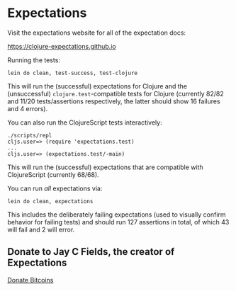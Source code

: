 # Expectations

Visit the expectations website for all of the expectation docs:

<a href="https://clojure-expectations.github.io">https://clojure-expectations.github.io</a>

Running the tests:

    lein do clean, test-success, test-clojure

This will run the (successful) expectations for Clojure and the (unsuccessful) `clojure.test`-compatible tests for Clojure (currently 82/82 and 11/20 tests/assertions respectively, the latter should show 16 failures and 4 errors).

You can also run the ClojureScript tests interactively:

    ./scripts/repl
    cljs.user=> (require 'expectations.test)
    ...
    cljs.user=> (expectations.test/-main)

This will run the (successful) expectations that are compatible with ClojureScript (currently 68/68).

You can run _all_ expectations via:

    lein do clean, expectations

This includes the deliberately failing expectations (used to visually confirm behavior for failing tests) and should run 127 assertions in total, of which 43 will fail and 2 will error.

## Donate to Jay C Fields, the creator of Expectations

<a class="coinbase-button" data-code="7e288c1998b7d7135eeafbe785a2ce60" data-button-style="custom_large" href="https://www.coinbase.com/checkouts/7e288c1998b7d7135eeafbe785a2ce60">Donate Bitcoins</a><script src="https://www.coinbase.com/assets/button.js" type="text/javascript"></script>
